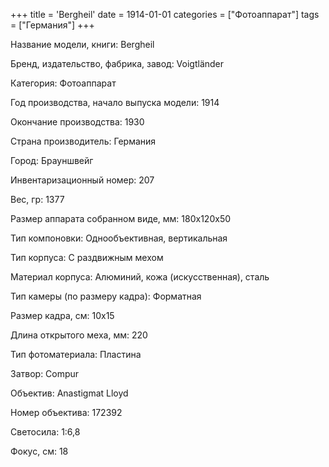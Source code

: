 +++
title = 'Bergheil'
date = 1914-01-01
categories = ["Фотоаппарат"]
tags = ["Германия"]
+++

Название модели, книги: Bergheil

Бренд, издательство, фабрика, завод: Voigtländer

Категория: Фотоаппарат

Год производства, начало выпуска модели: 1914

Окончание производства: 1930

Страна производитель: Германия

Город: Брауншвейг

Инвентаризационный номер: 207

Вес, гр: 1377

Размер аппарата  собранном виде, мм: 180х120х50

Тип компоновки: Однообъективная, вертикальная

Тип корпуса: С раздвижным мехом

Материал корпуса: Алюминий, кожа (искусственная), сталь

Тип камеры (по размеру кадра): Форматная

Размер кадра, см: 10x15

Длина открытого меха, мм: 220

Тип фотоматериала: Пластина

Затвор: Compur

Объектив: Anastigmat Lloyd

Номер объектива: 172392

Светосила: 1:6,8

Фокус, см: 18

